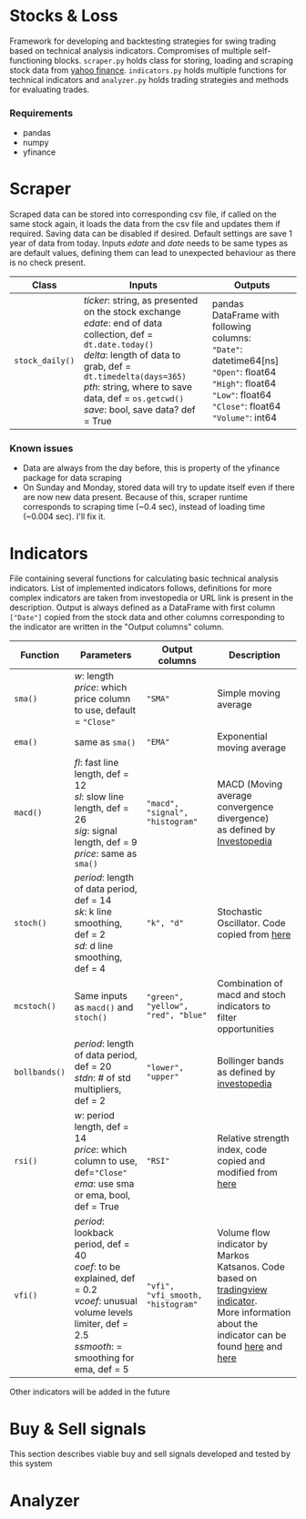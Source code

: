 # Stocks & Loss
Framework for developing and backtesting strategies for swing trading based on technical analysis indicators. Compromises of multiple self-functioning blocks. ```scraper.py``` holds class for storing, loading and scraping stock data from [yahoo finance](https://finance.yahoo.com/). ```indicators.py``` holds multiple functions for technical indicators and ```analyzer.py``` holds trading strategies and methods for evaluating trades.

### Requirements
* pandas
* numpy
* yfinance

# Scraper

Scraped data can be stored into corresponding csv file, if called on the same stock again, it loads the data from the csv file and updates them if required. Saving data can be disabled if desired. Default settings are save 1 year of data from today. Inputs *edate* and *date* needs to be same types as are default values, defining them can lead to unexpected behaviour as there is no check present.

Class | Inputs | Outputs 
------|------------|--------
```stock_daily()``` | *ticker*: string, as presented on the stock exchange <br> *edate*: end of data collection, def = ```dt.date.today()```<br> *delta*: length of data to grab, def = ```dt.timedelta(days=365)```<br> *pth*: string, where to save data, def = ```os.getcwd()``` <br> *save*: bool, save data? def = True| pandas DataFrame with following columns: <br> ```"Date"```: datetime64[ns] <br> ```"Open"```: float64 <br> ```"High"```: float64 <br> ```"Low"```: float64 <br> ```"Close"```: float64 <br> ```"Volume"```: int64

### Known issues
* Data are always from the day before, this is property of the yfinance package for data scraping
* On Sunday and Monday, stored data will try to update itself even if there are now new data present. Because of this, scraper runtime corresponds to scraping time (~0.4 sec), instead of loading time (~0.004 sec). I'll fix it.

# Indicators

File containing several functions for calculating basic technical analysis indicators. List of implemented indicators follows, definitions for more complex indicators are taken from investopedia or URL link is present in the description. Output is always defined as a DataFrame with first column ```["Date"]``` copied from the stock data and other columns corresponding to the indicator are written in the "Output columns" column.

Function | Parameters | Output columns | Description
----------|------------|---------|-------------
```sma()``` | *w*: length <br> *price*: which price column to use, default = ```"Close"``` | ```"SMA"``` | Simple moving average
```ema()``` | same as ```sma()``` | ```"EMA"``` | Exponential moving average
```macd()``` | *fl*: fast line length, def = 12 <br> *sl*: slow line length, def = 26 <br> *sig*: signal length, def = 9 <br> *price*: same as ```sma()``` | ```"macd", "signal", "histogram"``` | MACD (Moving average convergence divergence) <br> as defined by [Investopedia](https://www.investopedia.com/terms/m/macd.asp)
```stoch()``` | *period*: length of data period, def = 14 <br> *sk*: k line smoothing, def = 2 <br> *sd*: d line smoothing, def = 4 | ```"k", "d"``` | Stochastic Oscillator. Code copied from [here](https://www.learnpythonwithrune.org/pandas-calculate-the-stochastic-oscillator-indicator-for-stocks/)
```mcstoch()``` | Same inputs as ```macd()``` and ```stoch()``` | ```"green", "yellow", "red", "blue"``` | Combination of macd and stoch indicators to filter opportunities
```bollbands()``` | *period*: length of data period, def = 20 <br> *stdn*: # of std multipliers, def = 2 | ```"lower", "upper"``` | Bollinger bands as defined by [investopedia](https://www.investopedia.com/terms/b/bollingerbands.asp) 
```rsi()``` | *w*: period length, def = 14 <br> *price*: which column to use, def=```"Close"``` <br> *ema*: use sma or ema, bool, def = True | ```"RSI"``` | Relative strength index, code copied and modified from [here](https://www.roelpeters.be/many-ways-to-calculate-the-rsi-in-python-pandas/)
```vfi()``` | *period*: lookback period, def = 40 <br> *coef*: to be explained, def = 0.2 <br> *vcoef*: unusual volume levels limiter, def = 2.5 <br> *ssmooth*: = smoothing for ema, def = 5 | ```"vfi", "vfi_smooth, "histogram"``` | Volume flow indicator by Markos Katsanos. Code based on [tradingview indicator](https://www.tradingview.com/script/MhlDpfdS-Volume-Flow-Indicator-LazyBear/). <br> More information about the indicator can be found [here](https://precisiontradingsystems.com/volume-flow.htm) and [here](https://www.thatsucks.com/volume-flow-indicator-following-the-crowd-isnt-so-bad/)

Other indicators will be added in the future

# Buy & Sell signals
This section describes viable buy and sell signals developed and tested by this system

# Analyzer
